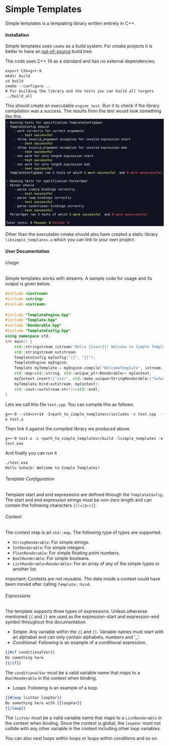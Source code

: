 # Simple Templates
Simple templates is a templating library written entirely in C++.

#### Installation
Simple templates uses `cmake` as a build system. For cmake projects
it is better to have an [out-of-source](https://gitlab.kitware.com/cmake/community/wikis/FAQ#what-is-an-out-of-source-build) 
build tree.

The code uses C++ 14 as a standard and has no external dependencies.

```shell script
export CXX=g++-9
mkdir build
cd build
cmake --configure ..
# For building the library and the tests you can build all targets
../build_all
```

This should create an executable `engine_test`. Run it to check if the library compilation
was a success. The results from the test would look something like this.
![Alt text](docs/tests.png)

Other than the executable cmake should also have created
a static library `libsimple_templates.a` which you can link to your own project.

#### User Documentation
###### Usage
Simple templates works with streams. A sample code for usage and its output
is given below.
```c++
#include <iostream>
#include <string>
#include <sstream>

#include "TemplateEngine.hpp"
#include "Template.hpp"
#include "Renderable.hpp"
#include "TemplateConfig.hpp"
using namespace std;
int main() {
    std::stringstream istream("Hello {{user}}! Welcome to Simple Templates!");
    std::stringstream outstream;
    TemplateConfig myConfig("{{", "}}");
    TemplateEngine myEngine;
    Template myTemplate = myEngine.compile("WelcomeTemplate", istream, myConfig);
    std::map<std::string, std::unique_ptr<Renderable>> myContext;
    myContext.insert({"user", std::make_unique<StringRenderable>("Suhaib")});
    myTemplate.bind(outstream, myContext);
    std::cout<<outstream.str()<<std::endl;
}
```

Lets we call this file `test.cpp`. You can compile this as follows:

```shell script
g++-9 --std=c++14 -I<path_to_simple_templates>/includes -c test.cpp  -o test.o
```

Then link it against the compiled library we produced above.

```shell script
g++-9 test.o -L <path_to_simple_templates>/build -lsimple_templates -o test.exe
```

And finally you can run it
```shell script
./test.exe
Hello Suhaib! Welcome to Simple Templates!
```

###### Template Configuration
Template start and end expressions are defined through the `TemplateConfig`.
The start and end expression strings must be non-zero length and can contain
the following characters `{[(<|$>)]}`.

###### Context
The context map is an `std::map`. The following type of
types are supported.
* `StringRenderable`: For simple strings.
* `IntRenderable`: For simple integers.
* `FloatRenderable`: For simple floating point numbers.
* `BoolRenderable`: For simple booleans.
* `ListRenderable<Renderable>`: For an array of any of the simple types or
 another list.
 
 Important: Contexts are not reusable. The data inside a context could have been moved
 after calling `Template::bind`.
 
###### Expressions
The template supports three types of expressions. Unless otherwise mentioned
`{{` and `}}` are used as the expression-start and expression-end symbol throughout
this documentation.
* Simple: Any variable within the `{{` and  `}}`. Variable names must
start with an alphabet and can  only contain alphabets, numbers and '_'.
* Conditional: Following is an example of a conditional expression.
```mustache
{{#if conditionalVar}}
Do something here
{{/if}}
```
The `conditionalVar` must be a valid variable name that maps to a 
`BoolRenderable` in the context when binding.
* Loops: Following is an example of a loop.
```mustache
{{#loop listVar loopVar}}
Do something here with {{loopVar}}
{{/loop}}
```
The `listVar` must be a valid variable name that maps to a
`ListRenderable` in the context when binding. Since the context is global,
the `loopVar` must not collide with any other variable in the context
including other loop variables.

You can also nest loops within loops or loops within conditions and so on.  